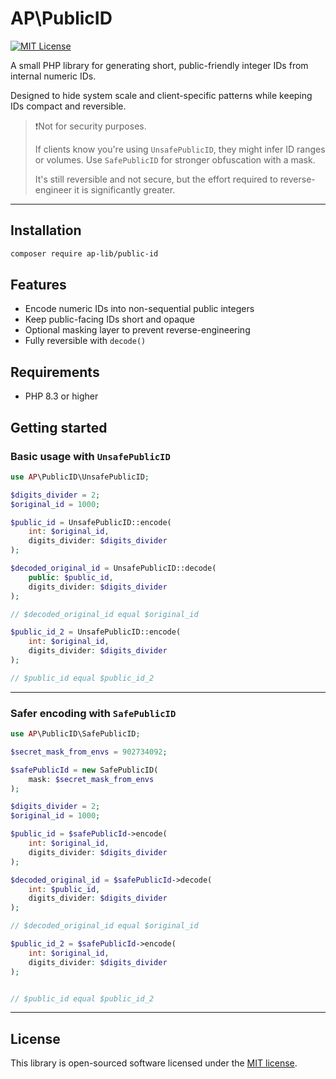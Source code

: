 # AP\PublicID

[![MIT License](https://img.shields.io/badge/license-MIT-blue.svg)](LICENSE)

A small PHP library for generating short, public-friendly integer IDs from internal numeric IDs.

Designed to hide system scale and client-specific patterns while keeping IDs compact and reversible.

> ❗️Not for security purposes. 
> 
> If clients know you're using `UnsafePublicID`, they might infer ID ranges or volumes.
> Use `SafePublicID` for stronger obfuscation with a mask. 
> 
> It's still reversible and not secure, but the effort required to reverse-engineer it is significantly greater.

---

## Installation

```bash
composer require ap-lib/public-id
```

## Features

- Encode numeric IDs into non-sequential public integers
- Keep public-facing IDs short and opaque
- Optional masking layer to prevent reverse-engineering
- Fully reversible with `decode()`

## Requirements

- PHP 8.3 or higher

## Getting started

### Basic usage with `UnsafePublicID`

```php
use AP\PublicID\UnsafePublicID;

$digits_divider = 2;
$original_id = 1000;

$public_id = UnsafePublicID::encode(
    int: $original_id,
    digits_divider: $digits_divider
);

$decoded_original_id = UnsafePublicID::decode(
    public: $public_id,
    digits_divider: $digits_divider
);

// $decoded_original_id equal $original_id

$public_id_2 = UnsafePublicID::encode(
    int: $original_id,
    digits_divider: $digits_divider
);

// $public_id equal $public_id_2

```

---

### Safer encoding with `SafePublicID`

```php
use AP\PublicID\SafePublicID;

$secret_mask_from_envs = 902734092;

$safePublicId = new SafePublicID(
    mask: $secret_mask_from_envs
);

$digits_divider = 2;
$original_id = 1000;

$public_id = $safePublicId->encode(
    int: $original_id,
    digits_divider: $digits_divider
);

$decoded_original_id = $safePublicId->decode(
    int: $public_id,
    digits_divider: $digits_divider
);

// $decoded_original_id equal $original_id

$public_id_2 = $safePublicId->encode(
    int: $original_id,
    digits_divider: $digits_divider
);


// $public_id equal $public_id_2

```

---

## License

This library is open-sourced software licensed under the [MIT license](LICENSE).

